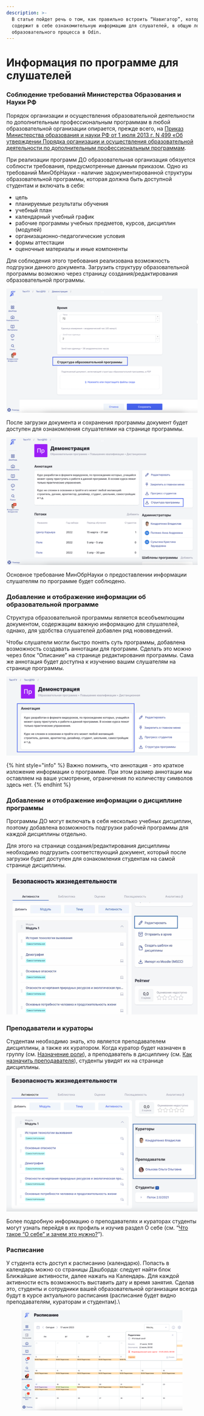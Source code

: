 ```yaml
---
description: >-
  В статье пойдет речь о том, как правильно встроить “Навигатор”, который
  содержит в себе ознакомительную информацию для слушателей, в общую логику
  образовательного процесса в Odin.
---
```


# Информация по программе для слушателей

### **Соблюдение требований Министерства Образования и Науки РФ**

Порядок организации и осуществления образовательной деятельности по дополнительным профессиональным программам в любой образовательной организации опирается, прежде всего, на [Приказ Министерства образования и науки РФ от 1 июля 2013 г. N 499 «Об утверждении Порядка организации и осуществления образовательной деятельности по дополнительным профессиональным программам](https://base.garant.ru/70440506/).

При реализации программ ДО образовательная организация обязуется соблюсти требования, предусмотренные данным приказом. Одно из требований МинОбрНауки -  наличие задокументированной структуры образовательной программы, которая должна быть доступной студентам и включать в себя:

* цель
* планируемые результаты обучения
* учебный план
* календарный учебный график
* рабочие программы учебных предметов, курсов, дисциплин (модулей)
* организационно-педагогические условия
* формы аттестации
* оценочные материалы и иные компоненты

Для соблюдения этого требования реализована возможность подгрузки данного документа. Загрузить структуру образовательной программы возможно через страницу создания/редактирования образовательной программы.​

![](<../../.gitbook/assets/image (361).png>)

После загрузки документа и сохранения программы документ будет доступен для ознакомления слушателями на странице программы.​

![](<../../.gitbook/assets/image (293).png>)

Основное требование МинОбрНауки о предоставлении информации слушателям по программе будет соблюдено.

### **Добавление и отображение информации об образовательной программе**

Структура образовательной программы является всеобъемлющим документом, содержащим важную информацию для слушателей, однако, для удобства слушателей добавлен ряд нововведений.&#x20;

Чтобы слушатели могли быстро понять суть программы, добавлена возможность создавать аннотации для программ. Сделать это можно через блок “Описание” на странице редактирования программы. Сама же аннотация будет доступна к изучению вашим слушателям на странице программы.​

![](<../../.gitbook/assets/image (437).png>)

{% hint style="info" %}
Важно помнить, что аннотация - это краткое изложение информации о программе. При этом размер аннотации мы оставляем на ваше усмотрение, ограничения по количеству символов здесь нет.
{% endhint %}

### **Добавление и отображение информации о дисциплине программы**

Программы ДО могут включать в себя несколько учебных дисциплин, поэтому добавлена возможность подгрузки рабочей программы для каждой дисциплины отдельно.&#x20;

Для этого на странице создания/редактирования дисциплины необходимо подгрузить соответствующий документ, который после загрузки будет доступен для ознакомления студентам на самой странице дисциплины.&#x20;

![Студенты будут осведомлены о целях и задачах дисциплины, предусмотренных видах учебных работ и литературе, необходимой для изучения дисциплины.](<../../.gitbook/assets/Гифка с Gifius.ru.gif>)

### Преподаватели и кураторы

Студентам необходимо знать, кто является преподавателем дисциплины, а также их куратором. Когда куратор будет назначен в группу (см. [Назначение роли](../dlya-kuratorov/kak-naznachit-kuratora.md)), а преподаватель в дисциплину (см. [Как назначить преподавателя](kak-naznachit-prepodavatelya.md)), студенты увидят их на странице дисциплины.&#x20;

![](<../../.gitbook/assets/image (415).png>)

Более подробную информацию о преподавателях и кураторах студенты могут узнать перейдя в их профиль и изучив раздел О себе (см. “[Что такое “О себе” и зачем это нужно?](../../chasto-zadavaemye-voprosy/chto-takoe-razdel-o-sebe.md)”).&#x20;

### Расписание

У студента есть доступ к расписанию (календарю). Попасть в календарь можно со страницы Дашборда: следует найти блок Ближайшие активности, далее нажать на Календарь. Для каждой активности есть возможность выставить дату и время занятия. Сделав это, студенты и сотрудники вашей образовательной организации всегда будут в курсе актуального расписания (расписание будет видно преподавателям, кураторам и студентам).​\


<figure><img src="../../.gitbook/assets/image (194).png" alt=""><figcaption></figcaption></figure>
